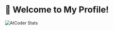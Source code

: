 # 👋 Welcome to My Profile!

![AtCoder Stats](https://atcoder-readme-stats.vercel.app/api/json?user=8chy)
